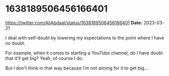 # 1638189506456166401
https://twitter.com/AliAbdaal/status/1638189506456166401
**Date:** 2023-03-21

I deal with self-doubt by lowering my expectations to the point where I have no doubt.

For example, when it comes to starting a YouTube channel, do I have doubt that it'll get big? Yeah, of course I do.

But I don't think in that way because I'm not aiming for it to get big.…
